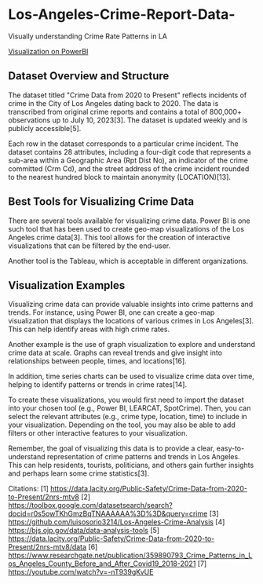 # Los-Angeles-Crime-Report-Data-
Visually understanding Crime Rate Patterns in LA

[Visualization on PowerBI](IndividualProject_Jatin_Madan.pdf)

## Dataset Overview and Structure

The dataset titled "Crime Data from 2020 to Present" reflects incidents of crime in the City of Los Angeles dating back to 2020. The data is transcribed from original crime reports and contains a total of 800,000+ observations up to July 10, 2023[3]. The dataset is updated weekly and is publicly accessible[5].

Each row in the dataset corresponds to a particular crime incident. The dataset contains 28 attributes, including a four-digit code that represents a sub-area within a Geographic Area (Rpt Dist No), an indicator of the crime committed (Crm Cd), and the street address of the crime incident rounded to the nearest hundred block to maintain anonymity (LOCATION)[13].

## Best Tools for Visualizing Crime Data

There are several tools available for visualizing crime data. Power BI is one such tool that has been used to create geo-map visualizations of the Los Angeles crime data[3]. This tool allows for the creation of interactive visualizations that can be filtered by the end-user.

Another tool is the Tableau, which is acceptable in different organizations.

## Visualization Examples

Visualizing crime data can provide valuable insights into crime patterns and trends. For instance, using Power BI, one can create a geo-map visualization that displays the locations of various crimes in Los Angeles[3]. This can help identify areas with high crime rates.

Another example is the use of graph visualization to explore and understand crime data at scale. Graphs can reveal trends and give insight into relationships between people, times, and locations[16].

In addition, time series charts can be used to visualize crime data over time, helping to identify patterns or trends in crime rates[14].

To create these visualizations, you would first need to import the dataset into your chosen tool (e.g., Power BI, LEARCAT, SpotCrime). Then, you can select the relevant attributes (e.g., crime type, location, time) to include in your visualization. Depending on the tool, you may also be able to add filters or other interactive features to your visualization.

Remember, the goal of visualizing this data is to provide a clear, easy-to-understand representation of crime patterns and trends in Los Angeles. This can help residents, tourists, politicians, and others gain further insights and perhaps learn some crime statistics[3].

Citations:
[1] https://data.lacity.org/Public-Safety/Crime-Data-from-2020-to-Present/2nrs-mtv8
[2] https://toolbox.google.com/datasetsearch/search?docid=r0s5owTKhGmzBqTNAAAAAA%3D%3D&query=crime
[3] https://github.com/luisosorio3214/Los-Angeles-Crime-Analysis
[4] https://bjs.ojp.gov/data/data-analysis-tools
[5] https://data.lacity.org/Public-Safety/Crime-Data-from-2020-to-Present/2nrs-mtv8/data
[6] https://www.researchgate.net/publication/359890793_Crime_Patterns_in_Los_Angeles_County_Before_and_After_Covid19_2018-2021
[7] https://youtube.com/watch?v=-nT939gKvUE
